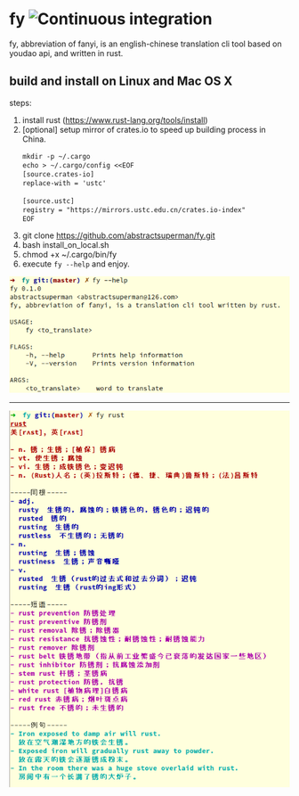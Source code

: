 # fy  ![Continuous integration](https://github.com/abstractsuperman/fy/workflows/Continuous%20integration/badge.svg)

fy, abbreviation of fanyi, is an english-chinese translation cli tool based
 on youdao api, and written in rust.

## build and install on Linux and Mac OS X

steps:

1. install rust (https://www.rust-lang.org/tools/install)
2. [optional] setup mirror of crates.io to speed up building process in China.
    ```
    mkdir -p ~/.cargo
    echo > ~/.cargo/config <<EOF
    [source.crates-io]
    replace-with = 'ustc'
    
    [source.ustc]
    registry = "https://mirrors.ustc.edu.cn/crates.io-index"
    EOF
    ```
3. git clone https://github.com/abstractsuperman/fy.git
4. bash install_on_local.sh
5. chmod +x ~/.cargo/bin/fy
6. execute `fy --help` and enjoy.

![fy-help](./fy-help.png)

<hr>

![fy-example](./fy-example.png)
